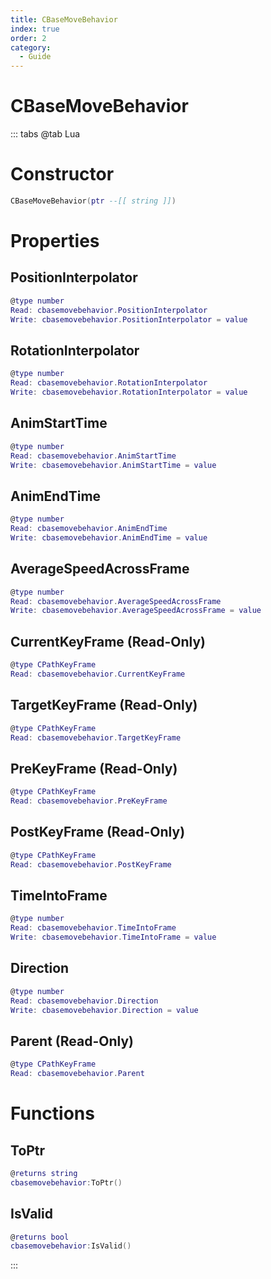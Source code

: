 ```yaml
---
title: CBaseMoveBehavior
index: true
order: 2
category:
  - Guide
---
```


# CBaseMoveBehavior

::: tabs
@tab Lua
# Constructor
```lua
CBaseMoveBehavior(ptr --[[ string ]])
```
# Properties
## PositionInterpolator 
```lua
@type number
Read: cbasemovebehavior.PositionInterpolator
Write: cbasemovebehavior.PositionInterpolator = value
```
## RotationInterpolator 
```lua
@type number
Read: cbasemovebehavior.RotationInterpolator
Write: cbasemovebehavior.RotationInterpolator = value
```
## AnimStartTime 
```lua
@type number
Read: cbasemovebehavior.AnimStartTime
Write: cbasemovebehavior.AnimStartTime = value
```
## AnimEndTime 
```lua
@type number
Read: cbasemovebehavior.AnimEndTime
Write: cbasemovebehavior.AnimEndTime = value
```
## AverageSpeedAcrossFrame 
```lua
@type number
Read: cbasemovebehavior.AverageSpeedAcrossFrame
Write: cbasemovebehavior.AverageSpeedAcrossFrame = value
```
## CurrentKeyFrame (Read-Only)
```lua
@type CPathKeyFrame
Read: cbasemovebehavior.CurrentKeyFrame
```
## TargetKeyFrame (Read-Only)
```lua
@type CPathKeyFrame
Read: cbasemovebehavior.TargetKeyFrame
```
## PreKeyFrame (Read-Only)
```lua
@type CPathKeyFrame
Read: cbasemovebehavior.PreKeyFrame
```
## PostKeyFrame (Read-Only)
```lua
@type CPathKeyFrame
Read: cbasemovebehavior.PostKeyFrame
```
## TimeIntoFrame 
```lua
@type number
Read: cbasemovebehavior.TimeIntoFrame
Write: cbasemovebehavior.TimeIntoFrame = value
```
## Direction 
```lua
@type number
Read: cbasemovebehavior.Direction
Write: cbasemovebehavior.Direction = value
```
## Parent (Read-Only)
```lua
@type CPathKeyFrame
Read: cbasemovebehavior.Parent
```
# Functions
## ToPtr
```lua
@returns string
cbasemovebehavior:ToPtr()
```
## IsValid
```lua
@returns bool
cbasemovebehavior:IsValid()
```

:::